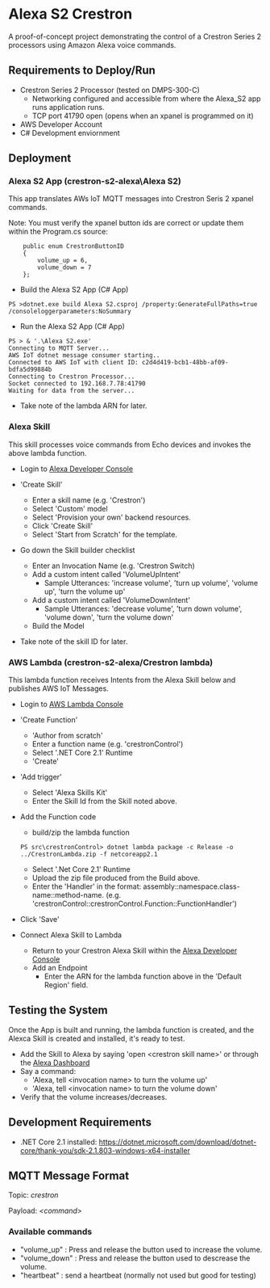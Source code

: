 # Alexa S2 Crestron

A proof-of-concept project demonstrating the control of a Crestron Series 2 processors using Amazon Alexa voice commands. 

## Requirements to Deploy/Run

- Crestron Series 2 Processor (tested on DMPS-300-C)
    - Networking configured and accessible from where the Alexa_S2 app runs application runs.
    - TCP port 41790 open (opens when an xpanel is programmed on it)
- AWS Developer Account
- C# Development enviornment

## Deployment

### Alexa S2 App (crestron-s2-alexa\Alexa S2)
This app translates AWs IoT MQTT messages into Crestron Seris 2 xpanel commands. 

Note: You must verify the xpanel button ids are correct or update them within the Program.cs source:
```
	public enum CrestronButtonID
	{
		volume_up = 6,
		volume_down = 7
	};
```

- Build the Alexa S2 App (C# App)
```
PS >dotnet.exe build Alexa S2.csproj /property:GenerateFullPaths=true /consoleloggerparameters:NoSummary
```

- Run the Alexa S2 App (C# App)
```
PS > & '.\Alexa S2.exe'
Connecting to MQTT Server...
AWS IoT dotnet message consumer starting..
Connected to AWS IoT with client ID: c2d4d419-bcb1-48bb-af09-bdfa5d99884b
Connecting to Crestron Processor...
Socket connected to 192.168.7.78:41790
Waiting for data from the server...
```

- Take note of the lambda ARN for later.

### Alexa Skill
This skill processes voice commands from Echo devices and invokes the above lambda function.

- Login to [Alexa Developer Console](https://developer.amazon.com/alexa/console)

- 'Create Skill'
  - Enter a skill name (e.g. 'Crestron') 
  - Select 'Custom' model
  - Select 'Provision your own' backend resources.
  - Click 'Create Skill'
  - Select 'Start from Scratch' for the template.

- Go down the Skill builder checklist
  - Enter an Invocation Name (e.g. 'Crestron Switch)
  - Add a custom intent called 'VolumeUpIntent'
    - Sample Utterances: 'increase volume', 'turn up volume', 'volume up', 'turn the volume up'
  - Add a custom intent called 'VolumeDownIntent'
    - Sample Utterances: 'decrease volume', 'turn down volume', 'volume down', 'turn the volume down'
  - Build the Model

- Take note of the skill ID for later.


### AWS Lambda (crestron-s2-alexa/Crestron lambda)
This lambda function receives Intents from the Alexa Skill below and publishes AWS IoT Messages.

- Login to [AWS Lambda Console](https://console.aws.amazon.com/lambda)

- 'Create Function'
  - 'Author from scratch'
  - Enter a function name (e.g. 'crestronControl')
  - Select '.NET Core 2.1' Runtime
  - 'Create'

- 'Add trigger'
  - Select 'Alexa Skills Kit'
  - Enter the Skill Id from the Skill noted above.

- Add the Function code
    - build/zip the lambda function
    ```
    PS src\crestronControl> dotnet lambda package -c Release -o ../CrestronLambda.zip -f netcoreapp2.1
    ```

    - Select '.Net Core 2.1' Runtime
    - Upload the zip file produced from the Build above.
    - Enter the 'Handler' in the format: assembly::namespace.class-name::method-name. (e.g. 'crestronControl::crestronControl.Function::FunctionHandler')

- Click 'Save'

- Connect Alexa Skill to Lambda
  - Return to your Crestron Alexa Skill within the [Alexa Developer Console](https://developer.amazon.com/alexa/console)
  - Add an Endpoint
    - Enter the ARN for the lambda function above in the 'Default Region' field.

## Testing the System
Once the App is built and running, the lambda function is created, and the Alexca Skill is created and installed, it's ready to test.

- Add the Skill to Alexa by saying 'open \<crestron skill name\>' or through the [Alexa Dashboard](https://alexa.amazon.com/spa/index.html#skills/your-skills)
- Say a command:
  - 'Alexa, tell \<invocation name\> to turn the volume up'
  - 'Alexa, tell \<invocation name\> to turn the volume down'
- Verify that the volume increases/decreases.

## Development Requirements

- .NET Core 2.1 installed: https://dotnet.microsoft.com/download/dotnet-core/thank-you/sdk-2.1.803-windows-x64-installer

## MQTT Message Format

Topic: *crestron*

Payload: *\<command\>*

### Available commands
- "volume_up" : Press and release the button used to increase the volume.
- "volume_down" : Press and release the button used to descrease the volume.
- "heartbeat" : send a heartbeat (normally not used but good for testing)
